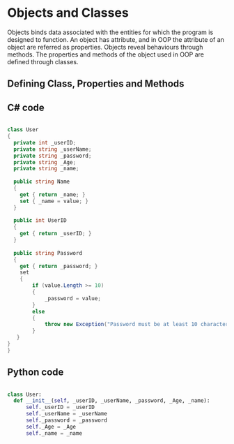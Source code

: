 # Objects and Classes

Objects binds data associated with the entities for which the program is designed to function. An object has attribute, and in OOP the attribute of an object are referred as 
properties. Objects reveal behaviours through methods. The properties and methods of the object used in OOP are defined through classes.

## Defining Class, Properties and Methods
## C# code
```csharp

class User
{
  private int _userID;
  private string _userName;
  private string _password;
  private string _Age;
  private string _name;
  
  public string Name
  {
    get { return _name; }
    set { _name = value; }
  }
  
  public int UserID
  {
    get { return _userID; }
  }
  
  public string Password
  {
    get { return _password; }
    set
    {
        if (value.Length >= 10)
        {
            _password = value;
        }
        else
        {
            throw new Exception("Password must be at least 10 characters");
        }
   }
}
}

```
## Python code
```python

class User:
  def __init__(self, _userID, _userName, _password, _Age, _name):
      self._userID = _userID
      self._userName = _userName
      self._password = _password
      self._Age = _Age
      self._name = _name
      
```



